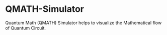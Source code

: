 # QMATH-Simulator
Quantum Math (QMATH) Simulator helps to visualize the Mathematical flow of Quantum Circuit.
